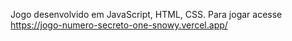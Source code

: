 Jogo desenvolvido em JavaScript, HTML, CSS. Para jogar acesse https://jogo-numero-secreto-one-snowy.vercel.app/

